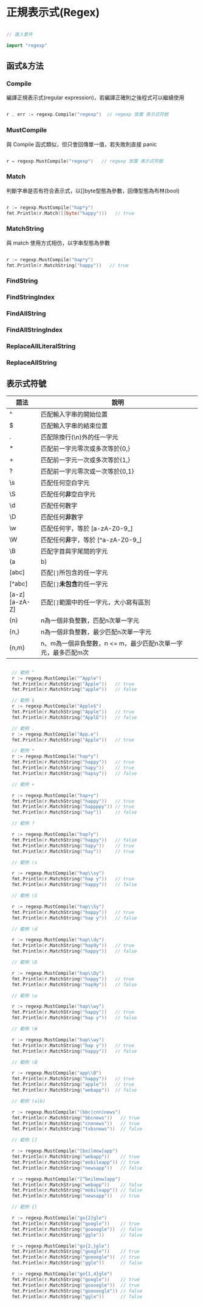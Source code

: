 # 正規表示式(Regex)

```go

// 匯入套件

import "regexp"

```

## 函式&方法

### Compile

編譯正規表示式(regular expression)，若編譯正確則之後程式可以繼續使用

```go

r , err := regexp.Compile("regexp")  // regexp 放置 表示式符號

```

### MustCompile

與 Compile 函式類似，但只會回傳單一值，若失敗則直接 panic

```go

r = regexp.MustCompile("regexp")   // regexp 放置 表示式符號

```

### Match

判斷字串是否有符合表示式，以[]byte型態為參數，回傳型態為布林(bool)

```go

r := regexp.MustCompile("hap*y")
fmt.Println(r.Match([]byte("happy")))   // true

```

### MatchString

與 match 使用方式相仿，以字串型態為參數

```go

r := regexp.MustCompile("hap*y")
fmt.Println(r.MatchString("happy"))   // true

```

### FindString

### FindStringIndex

### FindAllString

### FindAllStringIndex

### ReplaceAllLiteralString

### ReplaceAllString

## 表示式符號

| 語法 | 說明 |
| ----- | ----- |
| ^ | 匹配輸入字串的開始位置 |
| $ | 匹配輸入字串的結束位置 |
| . | 匹配除換行(\n)外的任一字元 |
| * | 匹配前一字元零次或多次等於{0,} |
| + | 匹配前一字元一次或多次等於{1,} |
| ? | 匹配前一字元零次或一次等於{0,1} |
| \s | 匹配任何空白字元 |
| \S | 匹配任何**非**空白字元 |
| \d | 匹配任何數字 |
| \D | 匹配任何**非**數字 |
| \w | 匹配任何字，等於 [a-zA-Z0-9_] |
| \W | 匹配任何**非**字，等於 [^a-zA-Z0-9_] |
| \B | 匹配字首與字尾間的字元 |
| (a|b) | 匹配`(a|b)`中的 a 或 b 字元 |
| [abc] | 匹配`[]`所包含的任一字元 |
| [^abc] | 匹配`[]`**未包含**的任一字元 |
| [a-z] <br> [a-zA-Z] | 匹配`[]`範圍中的任一字元，大小寫有區別 |
| {n} | n為一個非負整數，匹配n次單一字元 |
| {n,} | n為一個非負整數，最少匹配n次單一字元 |
| {n,m} | n、m為一個非負整數，n <= m，最少匹配n次單一字元，最多匹配m次 |

```go

  // 範例 ^
  r := regexp.MustCompile("^Apple")
  fmt.Println(r.MatchString("Apple"))   // true
  fmt.Println(r.MatchString("apple"))   // false

  // 範例 $
  r := regexp.MustCompile("Apple$")
  fmt.Println(r.MatchString("Apple"))   // true
  fmt.Println(r.MatchString("ApplE"))   // false

  // 範例 .
  r := regexp.MustCompile("App.e")
  fmt.Println(r.MatchString("Apple"))   // true

  // 範例 *
  r := regexp.MustCompile("hap*y")
  fmt.Println(r.MatchString("happy"))   // true
  fmt.Println(r.MatchString("hapy"))    // true
  fmt.Println(r.MatchString("hapsy"))   // false

  // 範例 +

  r := regexp.MustCompile("hap+y")
  fmt.Println(r.MatchString("happy"))   // true
  fmt.Println(r.MatchString("happppy")) // true
  fmt.Println(r.MatchString("hay"))     // false

  // 範例 ?

  r := regexp.MustCompile("hap?y")
  fmt.Println(r.MatchString("happy"))   // false
  fmt.Println(r.MatchString("hapy"))    // true
  fmt.Println(r.MatchString("hay"))     // true

  // 範例 \s

  r := regexp.MustCompile("hap\\sy")
  fmt.Println(r.MatchString("hap y"))   // true
  fmt.Println(r.MatchString("happy"))   // false

  // 範例 \S

  r := regexp.MustCompile("hap\\Sy")
  fmt.Println(r.MatchString("happy"))   // true
  fmt.Println(r.MatchString("hap y"))   // false

  // 範例 \d

  r := regexp.MustCompile("hap\\dy")
  fmt.Println(r.MatchString("hap9y"))   // true
  fmt.Println(r.MatchString("happy"))   // false

  // 範例 \D

  r := regexp.MustCompile("hap\\Dy")
  fmt.Println(r.MatchString("happy"))   // true
  fmt.Println(r.MatchString("hap9y"))   // false

  // 範例 \w

  r := regexp.MustCompile("hap\\wy")
  fmt.Println(r.MatchString("happy"))   // true
  fmt.Println(r.MatchString("hap y"))   // false

  // 範例 \W

  r := regexp.MustCompile("hap\\wy")
  fmt.Println(r.MatchString("hap y"))   // true
  fmt.Println(r.MatchString("happy"))   // false

  // 範例 \B

  r := regexp.MustCompile("app\\B")
  fmt.Println(r.MatchString("happy"))   // true
  fmt.Println(r.MatchString("apple"))   // true
  fmt.Println(r.MatchString("webapp"))  // false

  // 範例 (a|b)

  r := regexp.MustCompile("(bbc|cnn)news")
  fmt.Println(r.MatchString("bbcnews"))   // true
  fmt.Println(r.MatchString("cnnnews"))   // true
  fmt.Println(r.MatchString("tvbsnews"))  // false

  // 範例 []

  r := regexp.MustCompile("[beilmow]app")
  fmt.Println(r.MatchString("webapp"))    // true
  fmt.Println(r.MatchString("mobileapp")) // true
  fmt.Println(r.MatchString("newsapp"))   // false

  r := regexp.MustCompile("[^beilmow]app")
  fmt.Println(r.MatchString("webapp"))    // false
  fmt.Println(r.MatchString("mobileapp")) // false
  fmt.Println(r.MatchString("newsapp"))   // true

  // 範例 {}

  r := regexp.MustCompile("go{2}gle")
  fmt.Println(r.MatchString("google"))    // true
  fmt.Println(r.MatchString("goooogle"))  // false
  fmt.Println(r.MatchString("ggle"))      // false

  r := regexp.MustCompile("go{2,}gle")
  fmt.Println(r.MatchString("google"))    // true
  fmt.Println(r.MatchString("goooogle"))  // true
  fmt.Println(r.MatchString("ggle"))      // false

  r := regexp.MustCompile("go{1,4}gle")
  fmt.Println(r.MatchString("google"))    // true
  fmt.Println(r.MatchString("goooogle"))  // true
  fmt.Println(r.MatchString("gooooogle")) // false
  fmt.Println(r.MatchString("ggle"))      // false
```

